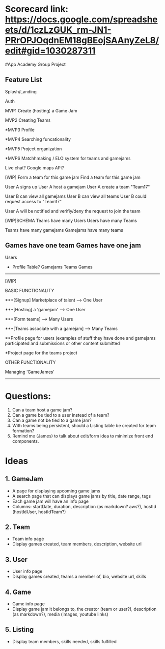 
# Scorecard link: https://docs.google.com/spreadsheets/d/1czLzGUK_rm-JN1-PRrOPJOqdnEM18gBEojSAAnyZeL8/edit#gid=1030287311

#App Academy Group Project
## Feature List
Splash/Landing

Auth

MVP1 Create (hosting) a Game Jam

MVP2 Creating Teams

*MVP3	Profile

*MVP4	Searching funcationality

*MVP5	Project organization

*MVP6 Matchhmaking / ELO system for teams and gamejams

Live chat? Google maps API?







[WIP]
Form a team for this game jam
Find a team for this game jam

User A signs up
User A host a gamejam
User A create a team "Team17"

User B can view all gamejams
User B can view all teams
User B could request access to "Team17"

User A will be notified and verifiy/deny the request to join the team

[WIP]SCHEMA
Teams have many Users
Users have many Teams

Teams have many gamejams
Gamejams have many teams

Games have one team
Games have one jam
----------------------
Users
  - Profile Table?
Gamejams
Teams
Games







------------------------------------------
[WIP]

BASIC FUNCTIONALITY

***[Signup] Marketplace of talent --> One User

***[Hosting] a 'gamejam' --> One User

***[Form teams] --> Many Users

***[Teams associate with a gamejam] --> Many Teams

**Profile page for users (examples of stuff they have done and gamejams participated and submissions or other content submitted

*Project page for the teams project

OTHER FUNCTIONALITY

Managing 'GameJames'


------------------------------------------
# Questions: 
1. Can a team host a game jam?
2. Can a game be tied to a user instead of a team?
3. Can a game not be tied to a game jam?
4. With teams being persistent, should a Listing table be created for team formation?
5. Remind me (James) to talk about edit/form idea to minimize front end components.

# Ideas
## 1. GameJam
* A page for displaying upcoming game jams
* A search page that can displays game jams by title, date range, tags
* Each game jam will have an info page
* Columns: startDate, duration, description (as markdown? aws?), hostId (hostIdUser, hostIdTeam?)

## 2. Team
* Team info page
* Display games created, team members, description, website url

## 3. User
* User info page
* Display games created, teams a member of, bio, website url, skills

## 4. Game
* Game info page
* Display game jam it belongs to, the creator (team or user?), description (as markdown?), media (images, youtube links)

## 5. Listing
* Display team members, skills needed, skills fulfilled
